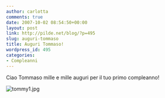 ```yaml
---
author: carlotta
comments: true
date: 2007-10-02 08:54:50+00:00
layout: post
link: http://pilde.net/blog/?p=495
slug: auguri-tommaso
title: Auguri Tommaso!
wordpress_id: 495
categories:
- Compleanni
---
```


Ciao Tommaso mille e mille auguri per il tuo primo compleanno!

![tommy1.jpg]({{baseurl}}/uploads/2007/10/tommy1.jpg)






